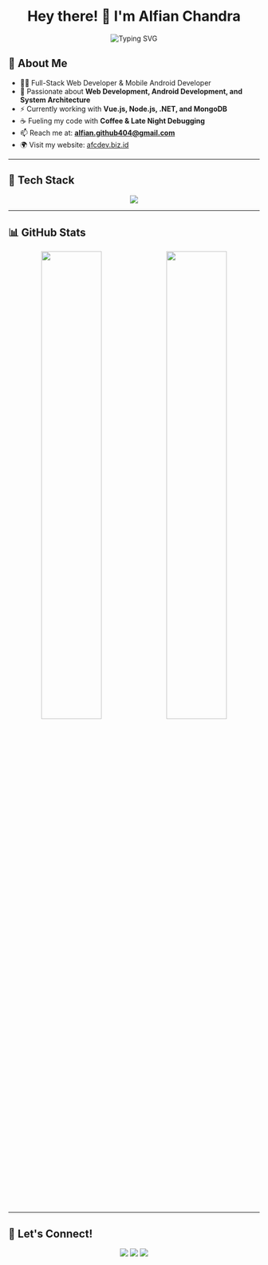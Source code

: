 <h1 align="center">Hey there! 👋 I'm Alfian Chandra</h1>

<p align="center">
  <img src="https://readme-typing-svg.herokuapp.com?font=Fira+Code&size=22&pause=1000&color=F7A41D&center=true&vCenter=true&width=600&lines=Full-Stack+Developer;Vue.js+Enthusiast;Node.js+%26+.NET+Lover;Tech+Explorer+%7C+Coding+Addict" alt="Typing SVG" />
</p>

## 🚀 About Me
- 👨‍💻 Full-Stack Web Developer & Mobile Android Developer
- 💙 Passionate about **Web Development, Android Development, and System Architecture**
- ⚡ Currently working with **Vue.js, Node.js, .NET, and MongoDB**
- ☕ Fueling my code with **Coffee & Late Night Debugging**
- 📫 Reach me at: **alfian.github404@gmail.com**
- 🌍 Visit my website: [afcdev.biz.id](https://afcdev.biz.id)

---

## 🔧 Tech Stack
<p align="center">
  <img src="https://skillicons.dev/icons?i=vue,nodejs,dotnet,mongodb,express,bootstrap,tailwind,js,ts,linux,php,codeigniter,laravel" />
</p>

---

## 📊 GitHub Stats
<p align="center">
  <img width="49%" src="https://github-readme-stats.vercel.app/api?username=AlfianChandra&show_icons=true&theme=radical" />
  <img width="49%" src="https://github-readme-streak-stats.herokuapp.com/?user=AlfianChandra&theme=radical" />
</p>

---

## 🤝 Let's Connect!
<p align="center">
  <a href="mailto:alfian.github404@gmail.com"><img src="https://img.shields.io/badge/Gmail-red?style=for-the-badge&logo=gmail&logoColor=white"></a>
  <a href="https://afcdev.biz.id"><img src="https://img.shields.io/badge/Portfolio-333?style=for-the-badge&logo=google-chrome&logoColor=white"></a>
  <a href="https://github.com/AlfianChandra"><img src="https://img.shields.io/badge/GitHub-black?style=for-the-badge&logo=github&logoColor=white"></a>
</p>
